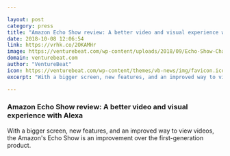 ```yaml
---

layout: post
category: press
title: "Amazon Echo Show review: A better video and visual experience with Alexa"
date: 2018-10-08 12:06:54
link: https://vrhk.co/2OKAMHr
image: https://venturebeat.com/wp-content/uploads/2018/09/Echo-Show-Charcoal-Entertainment.jpg?fit=2000%2C1500&strip=all
domain: venturebeat.com
author: "VentureBeat"
icon: https://venturebeat.com/wp-content/themes/vb-news/img/favicon.ico
excerpt: "With a bigger screen, new features, and an improved way to view videos, the Amazon's Echo Show is an improvement over the first-generation product."

---
```


### Amazon Echo Show review: A better video and visual experience with Alexa

With a bigger screen, new features, and an improved way to view videos, the Amazon's Echo Show is an improvement over the first-generation product.